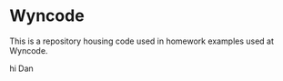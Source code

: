 Wyncode
=======

This is a repository housing code used in homework examples used at Wyncode.

hi Dan

